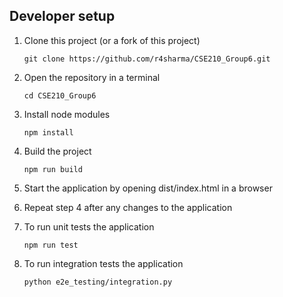 ## Developer setup

1. Clone this project (or a fork of this project)

    ```git clone https://github.com/r4sharma/CSE210_Group6.git```

2. Open the repository in a terminal

    ```cd CSE210_Group6 ```

3. Install node modules

    ```npm install```

4. Build the project

    ```npm run build```

5. Start the application by opening dist/index.html in a browser

6. Repeat step 4 after any changes to the application

7. To run unit tests the application

    ```npm run test```

8. To run integration tests the application

    ```python e2e_testing/integration.py```